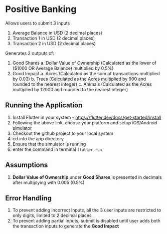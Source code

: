 # Positive Banking

Allows users to submit 3 inputs
1. Average Balance in USD (2 decimal places)
2. Transaction 1 in USD (2 decimal places)
3. Transaction 2 in USD (2 decimal places)

Generates 2 outputs of:
1. Good Shares
    a. Dollar Value of Ownership (Calculated as the lower of ($1000 OR Average Balance) multiplied by 0.5%)
2. Good Impact
    a. Acres (Calculated as the sum of transactions multiplied by 0.03)
    b. Trees (Calculated as the Acres multiplied by 900 and rounded to the nearest integer)
    c. Animals (Calculated as the Acres multiplied by 12000 and rounded to the nearest integer)


## Running the Application

1. Install Flutter in your system - https://flutter.dev/docs/get-started/install
2. Following the above link, choose your platform and setup iOS/Android simulator
3. Checkout the github project to your local system
4. cd into the app directory 
5. Ensure that the simulator is running
6. enter the command in terminal `flutter run`

## Assumptions

1. **Dollar Value of Ownership** under **Good Shares** is presented in decimals after multiplying with 0.005 (0.5%)

## Error Handling

1. To prevent adding incorrect inputs, all the 3 user inputs are restricted to only digits, limited to 2 decimal places
2. To prevent adding partial inputs, submit is disabled until user adds both the transaction inputs to generate the **Good Impact**
